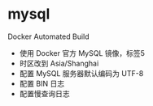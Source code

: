 # mysql
Docker Automated Build
- 使用 Docker 官方 MySQL 镜像，标签5
- 时区改到 Asia/Shanghai
- 配置 MySQL 服务器默认编码为 UTF-8
- 配置 BIN 日志
- 配置慢查询日志
